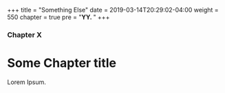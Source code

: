 +++
title = "Something Else"
date = 2019-03-14T20:29:02-04:00
weight = 550
chapter = true
pre = "<b>YY. </b>"
+++

### Chapter X

# Some Chapter title

Lorem Ipsum.
